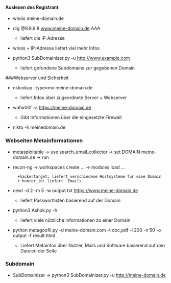 #### Auslesen des Registrant

+ whois meine-domain.de
    
    
+ dig @8.8.8.8 www.meine-domain.de AAA
    + liefert die IP-Adresse
    
+ whois + IP-Adresse liefert viel mehr Infos

+ python3 SubDomainizer.py -u http://www.example.com
    + liefert gefundene Subdomains zur gegebenen Domain

###Webserver und Sicherheit
+ nslookup -type=mx meine-domain.de  
    + liefert Infos über zugeordnete Server + Webserver
    
+ wafw00f -a https://meine-domain.de 
    + Gibt Informationen über die eingesetzte Firewall
  
+ nikto -h meinedomain.de

### Webseiten Metainformationen

+ metasploitable -> use search_email_collector -> set DOMAIN meine-domain.de -> run

+ recon-ng -> workspaces create ... -> modules load ...
  
        +hackertarget: liefert verschiedene Hostsysteme für eine Domain
        + hunter_io: liefert  Emails
+ cewl -d 2 -m 5 -w output.txt https://www.meine-domain.de 
    + liefert Passwortlisten basierend auf der Domain
  
+ python3 Ashok.py -h
    + liefert viele nützliche Informationen zu einer Domain
  
+ python metagoofil.py -d meine-domain.com -t doc,pdf -l 200 -n 50 -o output -f result.html
    + Liefert Metainfos über Nutzer, Mails und Software basierend auf den Dateien der Seite

### 

### Subdomain
+ SubDomainizer -> python3 SubDomainizer.py -u http://meine-domain.de
